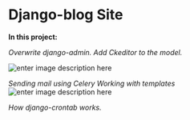 ﻿# Django-blog Site

**In this project:**

_Overwrite django-admin._
_Add Ckeditor to the model._

![enter image description here](https://telegra.ph/file/547d7d63f43a6aa04ffbe.png)

_Sending mail using Celery_
_Working with templates_
![enter image description here](https://telegra.ph/file/0fe39e2ac500a74a54d81.png)

_How django-crontab works._
